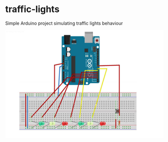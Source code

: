 # traffic-lights
Simple Arduino project simulating traffic lights behaviour

<p style="text-align: center">
  <img src="board.png" />
</p>
